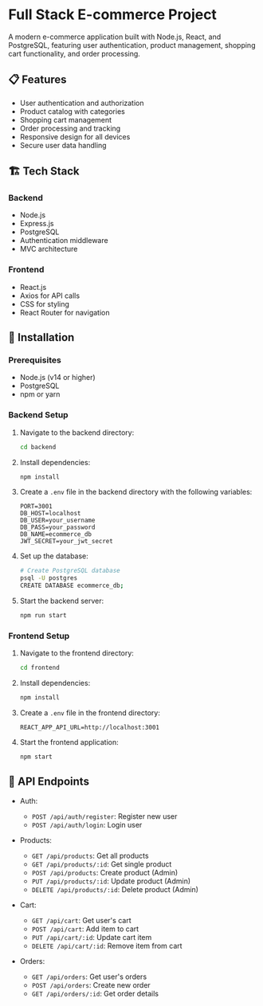 # Full Stack E-commerce Project

A modern e-commerce application built with Node.js, React, and PostgreSQL, featuring user authentication, product management, shopping cart functionality, and order processing.

## 📋 Features

- User authentication and authorization
- Product catalog with categories
- Shopping cart management
- Order processing and tracking
- Responsive design for all devices
- Secure user data handling

## 🏗️ Tech Stack

### Backend
- Node.js
- Express.js
- PostgreSQL
- Authentication middleware
- MVC architecture

### Frontend
- React.js
- Axios for API calls
- CSS for styling
- React Router for navigation

## 🚀 Installation

### Prerequisites
- Node.js (v14 or higher)
- PostgreSQL
- npm or yarn

### Backend Setup
1. Navigate to the backend directory:
   ```bash
   cd backend
   ```

2. Install dependencies:
   ```bash
   npm install
   ```

3. Create a `.env` file in the backend directory with the following variables:
   ```env
   PORT=3001
   DB_HOST=localhost
   DB_USER=your_username
   DB_PASS=your_password
   DB_NAME=ecommerce_db
   JWT_SECRET=your_jwt_secret
   ```

4. Set up the database:
   ```bash
   # Create PostgreSQL database
   psql -U postgres
   CREATE DATABASE ecommerce_db;
   ```

5. Start the backend server:
   ```bash
   npm run start
   ```

### Frontend Setup
1. Navigate to the frontend directory:
   ```bash
   cd frontend
   ```

2. Install dependencies:
   ```bash
   npm install
   ```

3. Create a `.env` file in the frontend directory:
   ```env
   REACT_APP_API_URL=http://localhost:3001
   ```

4. Start the frontend application:
   ```bash
   npm start
   ```

## 🔑 API Endpoints

- Auth:
  - `POST /api/auth/register`: Register new user
  - `POST /api/auth/login`: Login user

- Products:
  - `GET /api/products`: Get all products
  - `GET /api/products/:id`: Get single product
  - `POST /api/products`: Create product (Admin)
  - `PUT /api/products/:id`: Update product (Admin)
  - `DELETE /api/products/:id`: Delete product (Admin)

- Cart:
  - `GET /api/cart`: Get user's cart
  - `POST /api/cart`: Add item to cart
  - `PUT /api/cart/:id`: Update cart item
  - `DELETE /api/cart/:id`: Remove item from cart

- Orders:
  - `GET /api/orders`: Get user's orders
  - `POST /api/orders`: Create new order
  - `GET /api/orders/:id`: Get order details

